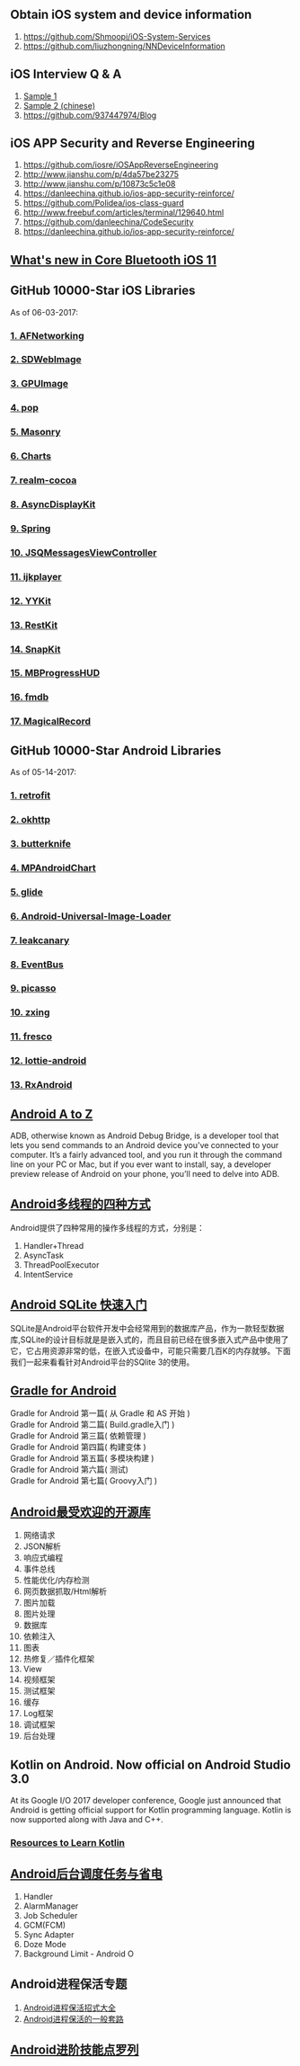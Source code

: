 


## Obtain iOS system and device information
1. https://github.com/Shmoopi/iOS-System-Services
2. https://github.com/liuzhongning/NNDeviceInformation


## iOS Interview Q & A
1. [Sample 1](https://github.com/Mylittleswift/Andriod-iOS-Blogs/blob/master/topics/ios-interview.md)
2. [Sample 2 (chinese)](https://github.com/Mylittleswift/Andriod-iOS-Blogs/blob/master/topics/iOS-interview(chinese).md)
3. <https://github.com/937447974/Blog>

## iOS APP Security and Reverse Engineering
1. <https://github.com/iosre/iOSAppReverseEngineering>
2. <http://www.jianshu.com/p/4da57be23275>
3. <http://www.jianshu.com/p/10873c5c1e08>
4. <https://danleechina.github.io/ios-app-security-reinforce/>
5. <https://github.com/Polidea/ios-class-guard>
6. <http://www.freebuf.com/articles/terminal/129640.html>
7. <https://github.com/danleechina/CodeSecurity>
8. <https://danleechina.github.io/ios-app-security-reinforce/>


## [What's new in Core Bluetooth iOS 11](https://github.com/Mylittleswift/Andriod-iOS-Blogs/blob/master/topics/what%20is%20new%20in%20CoreBluetooth%20iOS%2011.md)

## GitHub 10000-Star iOS Libraries
As of 06-03-2017:
### [1. AFNetworking](https://github.com/AFNetworking/AFNetworking) <br />
### [2. SDWebImage](https://github.com/rs/SDWebImage)
### [3. GPUImage](https://github.com/BradLarson/GPUImage) <br />
### [4. pop](https://github.com/facebook/pop)
### [5. Masonry](https://github.com/SnapKit/Masonry) <br />
### [6. Charts](https://github.com/danielgindi/Charts)
### [7. realm-cocoa](https://github.com/realm/realm-cocoa) <br />
### [8. AsyncDisplayKit](https://github.com/facebookarchive/AsyncDisplayKit)
### [9. Spring](https://github.com/MengTo/Spring)
### [10. JSQMessagesViewController](https://github.com/jessesquires/JSQMessagesViewController) <br />
### [11. ijkplayer](https://github.com/Bilibili/ijkplayer)
### [12. YYKit](https://github.com/ibireme/YYKit) <br />
### [13. RestKit](https://github.com/RestKit/RestKit) <br />
### [14. SnapKit](https://github.com/SnapKit/SnapKit)
### [15. MBProgressHUD](https://github.com/jdg/MBProgressHUD)
### [16. fmdb](https://github.com/ccgus/fmdb)
### [17. MagicalRecord](https://github.com/magicalpanda/MagicalRecord)


## GitHub 10000-Star Android Libraries
As of 05-14-2017:
### [1. retrofit](https://github.com/square/retrofit) <br />
### [2. okhttp](https://github.com/square/okhttp) <br />
### [3. butterknife](https://github.com/JakeWharton/butterknife) <br />
### [4. MPAndroidChart](https://github.com/PhilJay/MPAndroidChart) <br />
### [5. glide](https://github.com/bumptech/glide) <br />
### [6. Android-Universal-Image-Loader](https://github.com/nostra13/Android-Universal-Image-Loader) <br />
### [7. leakcanary](https://github.com/square/leakcanary) <br />
### [8. EventBus](https://github.com/greenrobot/EventBus) <br />
### [9. picasso](https://github.com/square/picasso) <br />
### [10. zxing](https://github.com/zxing/zxing) <br />
### [11. fresco](https://github.com/facebook/fresco) <br />
### [12. lottie-android](https://github.com/airbnb/lottie-android) <br />
### [13. RxAndroid](https://github.com/ReactiveX/RxAndroid) <br />


## [Android A to Z](http://www.greenbot.com/article/3012144/android/android-a-to-z-a-glossary-of-android-jargon-and-technical-terms.html)
ADB, otherwise known as Android Debug Bridge, is a developer tool that lets you send commands to an Android device you’ve connected to your computer. It’s a fairly advanced tool, and you run it through the command line on your PC or Mac, but if you ever want to install, say, a developer preview release of Android on your phone, you’ll need to delve into ADB.


## [Android多线程的四种方式](http://www.jianshu.com/p/2b634a7c49ec)
Android提供了四种常用的操作多线程的方式，分别是：
1. Handler+Thread
2. AsyncTask
3. ThreadPoolExecutor
4. IntentService

## [Android SQLite 快速入门](http://kb.cnblogs.com/page/83939/)
SQLite是Android平台软件开发中会经常用到的数据库产品，作为一款轻型数据库,SQLite的设计目标就是是嵌入式的，而且目前已经在很多嵌入式产品中使用了它，它占用资源非常的低，在嵌入式设备中，可能只需要几百K的内存就够。下面我们一起来看看针对Android平台的SQlite 3的使用。

## [Gradle for Android](https://segmentfault.com/a/1190000004229002)
Gradle for Android 第一篇( 从 Gradle 和 AS 开始 ) <br />
Gradle for Android 第二篇( Build.gradle入门 ) <br />
Gradle for Android 第三篇( 依赖管理 ) <br />
Gradle for Android 第四篇( 构建变体 ) <br />
Gradle for Android 第五篇( 多模块构建 ) <br />
Gradle for Android 第六篇( 测试) <br />
Gradle for Android 第七篇( Groovy入门 ) <br />

## [Android最受欢迎的开源库](http://www.jianshu.com/p/fcfbda09b73a)
1. 网络请求
2. JSON解析
3. 响应式编程
4. 事件总线
5. 性能优化/内存检测
6. 网页数据抓取/Html解析
7. 图片加载
8. 图片处理
9. 数据库
10. 依赖注入
11. 图表
12. 热修复／插件化框架
13. View
14. 视频框架
15. 测试框架
16. 缓存
17. Log框架
18. 调试框架
19. 后台处理

## Kotlin on Android. Now official on Android Studio 3.0
At its Google I/O 2017 developer conference, Google just announced that Android is getting official support for Kotlin programming language. Kotlin is now supported along with Java and C++.
### [Resources to Learn Kotlin](https://developer.android.com/kotlin/resources.html)


## [Android后台调度任务与省电](https://blog.dreamtobe.cn/2016/08/15/android_scheduler_and_battery/)
1. Handler 
2. AlarmManager
3. Job Scheduler
4. GCM(FCM)
5. Sync Adapter
6. Doze Mode
7. Background Limit - Android O

## Android进程保活专题 
1. [Android进程保活招式大全](https://zhuanlan.zhihu.com/p/21987083)
2. [Android进程保活的一般套路](http://www.jianshu.com/p/1da4541b70ad)


## [Android进阶技能点罗列](https://github.com/DoubleDa/AndroidAdvancedSkill)





